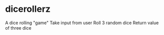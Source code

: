 # dicerollerz
A dice rolling "game"
Take input from user
Roll 3 random dice
Return value of three dice